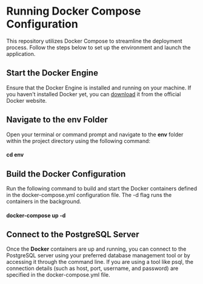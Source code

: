 # Running Docker Compose Configuration
This repository utilizes Docker Compose to streamline the deployment process. Follow the steps below to set up the environment and launch the application.
## Start the Docker Engine
Ensure that the Docker Engine is installed and running on your machine. If you haven't installed Docker yet, you can [download](https://www.docker.com/products/docker-desktop/) it from the official Docker website.
## Navigate to the **env** Folder
Open your terminal or command prompt and navigate to the **env** folder within the project directory using the following command:
#### cd env
## Build the Docker Configuration
Run the following command to build and start the Docker containers defined in the docker-compose.yml configuration file. The -d flag runs the containers in the background.
#### docker-compose up -d 
## Connect to the PostgreSQL Server
Once the **Docker** containers are up and running, you can connect to the PostgreSQL server using your preferred database management tool or by accessing it through the command line. If you are using a tool like psql, the connection details (such as host, port, username, and password) are specified in the docker-compose.yml file.

